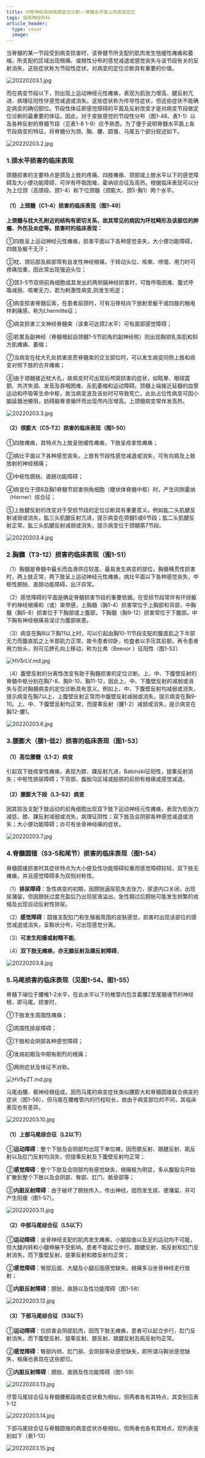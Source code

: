 ```yaml
---
title: 中枢神经系统疾病定位诊断——脊髓水平面上的病变定位
tags: 临床神经外科
article_header:
  type: cover
  image:
---
```

当脊髓的某一节段受到病变损害时，该脊髓节所支配的肌肉发生弛缓性瘫痪和萎缩，所支配的区域出现根痛、或根性分布的感觉减退或感觉丧失与该节段有关的反射消失，这些症状称为节段性症状，对病变的定位诊断具有重要的价值。
<!--more-->

![20220203.1.jpg](https://s1.imagehub.cc/images/2022/02/03/20220203.1.jpg)

而在病变节段以下，则出现上运动神经元性瘫痪，表现为肌张力增高、腱反射亢进、病理征阳性伴感觉减退或消失。这些症状称为传导性症状，但这些症状不能确定病变的确切部位。节段性体征即感觉障碍的平面及反射改变才是对病变节段做定位诊断的最重要的体征。因此，对于皮肤感觉的节段性分布（图1-48、表1-1）以及各种反射的脊髓节段（见表1-8 1-9）应予熟悉。为了便于说明脊髓水平面上各节段病变的特征，将脊髓分为颈、胸、腰、圆锥、马尾五个部分叙述如下。

![20220203.2.jpg](https://s1.imagehub.cc/images/2022/02/03/20220203.2.jpg)

### 1.颈水平损害的临床表现
颈髓损害的主要特点是颈及上肢的疼痛、四肢瘫痪、颈部或上肢水平以下的感觉障碍及大小便功能障碍，可伴有呼吸困难、霍纳综合征及高热。根据临床表现可以分为上位颈（高颈段、颈1-4）和下位颈髓（颈膨大、颈5-胸1）两个水平。

#### （1）上颈髓（C1-4）损害的临床表现（图1-49）
**上颈髓与枕大孔附近的结构有密切关系，故其常见的病因为环枕畸形及该部位的肿瘤、外伤及炎症等。损害时的临床表现：**

①四肢呈上运动神经元性瘫痪，损害平面以下各种感觉丧失，大小便功能障碍，四肢及躯干无汗；

②枕、颈后部及肩部常有自发性神经根痛，于转动头位、咳嗽、喷嚏、用力时可疼痛加重，因此常出现强迫头位；

③颈3-5节双侧前角细胞或其发出的两侧膈神经损害时，可致呼吸困难、腹式呼吸减弱、咳嗽无力，若为剌激性病变,则发生呃逆；

④病变损害脊髓后索，在患者屈颈时，可有沿脊柱向下放射至躯干或四肢的触电样剌痛感，称为Lhermitte征；

⑤病变损害三叉神经脊髓束（该束可达颈2水平）可有面部感觉障碍；

⑥若累及副神经（脊髓根起自颈髓1-5节前角的副神经核）则出现胸锁乳突肌和斜方肌瘫痪、萎缩；

⑦当病变在枕大孔处损害皮质脊髓束的交叉部位时，可以发生病变同侧上肢和病变对侧下肢的合并瘫痪；

⑧由于颈髓接近枕大孔，故病变时可出现后颅窝损害的症状，如眩晕、眼球震颤、共济失调、发音及吞咽困难、舌肌萎缩和运动障碍。颈髓上端接近延髓的血管运动和呼吸等生命中枢，故当病变波及该处时可导致死亡。此处占位性病变可因小脑延髓池梗阻，妨碍脑脊液循环而出现颅内压增高。上颈髓病变常伴发高热。

![20220203.3.jpg](https://s1.imagehub.cc/images/2022/02/03/20220203.3.jpg)

#### （2）颈膨大（C5-T2）损害的临床表现（图1-50）
①四肢瘫痪，其特点为上肢呈弛缓性瘫痪，下肢呈痉挛性瘫痪；

②病灶平面以下各种感觉丧失，上肢有节段性感觉减退或消失，可有向肩及上肢放射的神经根痛；

③中枢性膀胱、直肠功能障碍；

④病变位于颈8及胸1脊髓节损害侧角细胞（睫状体脊髓中枢）时，产生同侧霍纳（Horner）综合征；

⑤上肢腱反射的改变对于受损节段的定位诊断具有重要意义。例如肱二头肌腱反射减弱或消失，肱三头肌腱反射亢进，提示病变在颈髓5或6节段；肱二头肌腱反射正常，肱三头肌腱反射减弱或消失，提示病变位于颈髓第7节段。

![20220203.4.jpg](https://s1.imagehub.cc/images/2022/02/03/20220203.4.jpg)

### 2.胸髓（T3-12）损害的临床表现（图1-51）
（1）胸髓是脊髓中最长而血液供应较差、最易发生病变的部位，胸髓横贯性损害时，两上肢正常，两下肢呈上运动神经元性瘫痪，病灶平面以下各种感觉丧失，中枢性膀胱、直肠功能障碍，出汗异常。

（2）感觉障碍的平面是确定脊髓损害节段的重要依据。在受损节段常伴有环绕躯干的神经根痛和（或）束带感，上胸髓（胸1-4）损害常位于上胸部和背部，中胸髓（胸5-8）损害位于下胸部或上腹部，下胸髓（胸9-12）损害常位于下腹部。中下胸有神经根痛易误诊为腹部疾患。

（3）病变在胸8以下胸11以上时，可以引起由胸10-11节段支配的腹直肌之下半部无力而腹直肌之上半部肌力正常，故令患者仰卧，检査者以手压其前额，再令患者用力抬头，则可见脐孔向上移动，称为比弗（Beevor ）征阳性（图1-52）

![HV5rLV.md.jpg](https://s4.ax1x.com/2022/02/03/HV5rLV.md.jpg)

（4）腹壁反射的分离性改变有助于胸髓损害的定位诊断。上、中、下腹壁反射的脊髓中枢分别在胸7-8、胸9-10、胸11-12，因此上、中、下腹壁反射的减弱或消失与否对胸髓病变的定位诊断具有意义。例如上、中、下腹壁反射均减弱或消失，提示病变在胸7以上，上腹壁反射正常而中腹壁反射减弱或消失，提示病变在胸9-10。上、中、下腹壁反射均正常，而提睾反射（腰1-2）减弱或消失，提示病变在胸12-腰1。

![20220203.6.jpg](https://s1.imagehub.cc/images/2022/02/03/20220203.6.jpg)

### 3.腰膨大（腰1-低2）损害的临床表现（图1-53）

#### （1）高位腰髓（L1-2）病变
引起双下肢痉挛性瘫痪，表现为膝、踝反射亢进，Babinski征阳性，提睾反射消失；中枢性排尿障碍；下背部、腹股沟区域或股部的前侧有根痛或感觉减退。

#### （2）腰膨大下段（L3-S2）病变
因其损及支配下肢运动的前角细胞出现双下肢下运动神经元性瘫痪，表现为肌张力减低，膝、踝反射减弱或消失，病理征阴性；双下肢及会阴部各种感觉减退或消失；大小便功能障碍；亦可有坐骨神经痛的症状。

![20220203.7.jpg](https://s1.imagehub.cc/images/2022/02/03/20220203.7.jpg)

### 4.脊髓圆锥（S3-5和尾节）损害的临床表现（图1-54）
脊髓圆锥损害时其症状特点为大小便及性功能障碍较重而感觉障碍较轻，双下肢无瘫痪，并且感觉障碍多为双侧对称性。

（1）**排尿障碍**：急性病变的初期，因膀胱逼尿肌失去张力，尿道内口关闭，出现尿潴留，但因膀胱过度充盈后乃出现尿液溢出。急性期过后膀胱可能发生频繁的收缩及出现自动反射性排尿。

（2）**感觉障碍**：圆锥支配肛门和生殖器周围的皮肤感觉，损害时出现该部位的感觉减退或消失，呈鞍状分布，可出现感觉分离。

（3）**可发生阳痿或射精不能**。

（4）**双下肢无瘫痪，亦无膝反射及踝反射障碍**。

![20220203.8.jpg](https://s1.imagehub.cc/images/2022/02/03/20220203.8.jpg)

### 5.马尾损害的临床表现（见图1-54、图1-55）
脊髓下端位于腰椎1-2水平，在此水平以下的椎管内包含着腰2至尾髓诸节的神经根，即马尾。损害时，

①下肢发生周围性瘫痪；

②周围性排尿障碍；

③下肢和会阴部各种感觉障碍；

④发病初期及中期有剧烈的根痛；

⑤两侧症状及体征不对称。

![HV5yZT.md.jpg](https://s4.ax1x.com/2022/02/03/HV5yZT.md.jpg)

马尾由腰、骶神经根组成，因而马尾的病变症状类似腰膨大和脊髓圆锥联合病变的症状（图1-56），但马尾在腰椎管内的行程较长，故由于病变部位的不同，其临床表现也有差异。

![20220203.10.jpg](https://s1.imagehub.cc/images/2022/02/03/20220203.10.jpg)

#### （1）上部马尾综合征（L2以下）
①**运动障碍**：整个下肢及会阴部均出现下单位瘫，因而膝反射、跟腱反射、跖反射以及肛门反射均消失，但提睾反射及下腹壁反射均正常；

②**感觉障碍**：整个下肢及会阴部均有感觉缺失，根痛极为明显，多从腹股沟开始扩散到整个下肢以及会阴部、臀部、肛门、骶骨部等；

③**内脏反射障碍**：由于破坏了膀胱传入、传出神经，因而发生尿、便潴留，并可产生阳痿（图1-57）。

![20220203.11.jpg](https://s1.imagehub.cc/images/2022/02/03/20220203.11.jpg)

#### （2）中部马尾综合征（L5以下）
①**运动障碍**：坐骨神经支配的肌肉发生瘫痪，小腿屈曲以及足的运动均不可能，但大腿内转和小腿伸展不受影响，患者不能起立步行。跟腱反射、跖反射和肛门反射消失，而下腹壁反射、提睾反射和膝反射均正常；

②**感觉障碍**：臀部后面、大腿及小腿后面感觉缺失，根痛多沿坐骨神经走行放射；

③**内脏反射障碍**：膀胱、直肠以及性功能障碍（图1-58）

![20220203.12.jpg](https://s1.imagehub.cc/images/2022/02/03/20220203.12.jpg)

#### （3）下部马尾综合征（S3以下）
①**运动障碍**：仅损害会阴部肌肉，因而下肢无瘫痪，患者可以起立步行，肛门反射消失，而下腹壁反射、提睾反射、膝反射、跟腱反射及跖反射均正常。

②**感觉障碍**：臀部内侧、肛门部、会阴部等处感觉缺失，即所谓马鞍状感觉缺失，根痛也表现在这些部位。

③**内脏反射障碍**：膀胱、直肠及性功能障碍（图1-59）

![20220203.13.jpg](https://s1.imagehub.cc/images/2022/02/03/20220203.13.jpg)

尽管马尾综合征与脊髓腰骶段病变症状极为相似，但两者各有其特点，其变别见表1-12

![20220203.14.jpg](https://s1.imagehub.cc/images/2022/02/03/20220203.14.jpg)

下部马尾综合征与脊髓圆锥的病变症状亦极相似，但两者也各有其特点，现列表鉴别如下（表1-13）

![20220203.15.jpg](https://s1.imagehub.cc/images/2022/02/03/20220203.15.jpg)

